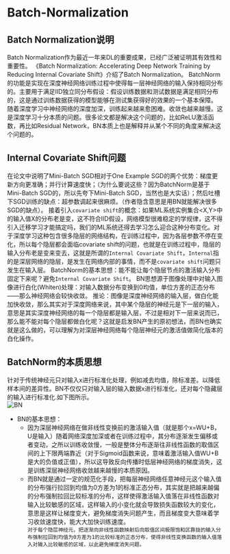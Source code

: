 # Batch-Normalization
## Batch Normalization说明
Batch Normalization作为最近一年来DL的重要成果，已经广泛被证明其有效性和重要性。
  《Batch Normalization: Accelerating Deep Network Training by Reducing Internal Covariate Shift》介绍了Batch Normalization。
   BatchNorm的功能是实现在深度神经网络训练过程中使得每一层神经网络的输入保持相同分布的。主要用于满足IID独立同分布假设：假设训练数据和测试数据是满足相同分布的，这是通过训练数据获得的模型能够在测试集获得好的效果的一个基本保障。
   随着深度学习中神经网络的深度加深，训练起来越来愈困难。收敛也越来越慢。这是深度学习十分本质的问题。很多论文都是解决这个问题的，比如ReLU激活函数，再比如Residual Network，BN本质上也是解释并从某个不同的角度来解决这个问题的。
## Internal Covariate Shift问题
  在论文中说明了Mini-Batch SGD相对于One Example SGD的两个优势：梯度更新方向更准确；并行计算速度快；（为什么要说这些？因为BatchNorm是基于Mini-Batch SGD的，所以先夸下Mini-Batch SGD，当然也是大实话）；然后吐槽下SGD训练的缺点：超参数调起来很麻烦。（作者隐含意思是用BN就能解决很多SGD的缺点）。
  接着引入`covariate shift`的概念：如果ML系统实例集合<X,Y>中的输入值X的分布老是变，这不符合IID假设，网络模型很难稳定的学规律，这不得引入迁移学习才能搞定吗，我们的ML系统还得去学习怎么迎合这种分布变化。对于深度学习这种包含很多隐层的网络结构，在训练过程中，因为各层参数不停在变化，所以每个隐层都会面临covariate shift的问题，也就是在训练过程中，隐层的输入分布老是变来变去，这就是所谓的`Internal Covariate Shift`，`Internal`指的是深层网络的隐层，是发生在网络内部的事情，而不是`covariate shift`问题只发生在输入层。
  BatchNorm的基本思想：能不能让每个隐层节点的激活输入分布固定下来呢？避免`Internal Covariate Shift`。
  BN思想源于图像处理中对输入图像进行白化(Whiten)处理：对输入数据分布变换到0均值，单位方差的正态分布——那么神经网络会较快收敛。
  推论：图像是深度神经网络的输入层，做白化能加快收敛，那么其实对于深度网络来说，其中某个隐层的神经元是下一层的输入，意思是其实深度神经网络的每一个隐层都是输入层，不过是相对下一层来说而已，那么能不能对每个隐层都做白化呢？这就是启发BN产生的原初想法，而BN也确实就是这么做的，可以理解为对深层神经网络每个隐层神经元的激活值做简化版本的白化操作。<br>
## BatchNorm的本质思想
   针对于传统神经元只对输入x进行标准化处理，例如减去均值，除标准差。以降低样本间的差异性。BN不仅仅只对输入层的输入数据x进行标准化，还对每个隐藏层的输入进行标准化.如下图所示。 <br>
  ![BN](https://img-blog.csdn.net/20170721163449112?watermark/2/text/aHR0cDovL2Jsb2cuY3Nkbi5uZXQvd2hpdGVzaWxlbmNl/font/5a6L5L2T/fontsize/400/fill/I0JBQkFCMA==/dissolve/70/gravity/SouthEast)
- BN的基本思想：
  * 因为深层神经网络在做非线性变换前的激活输入值（就是那个x=WU+B，U是输入）随着网络深度加深或者在训练过程中，其分布逐渐发生偏移或者变动，之所以训练收敛慢，一般是整体分布逐渐往非线性函数的取值区间的上下限两端靠近（对于Sigmoid函数来说，意味着激活输入值WU+B是大的负值或正值），所以这导致反向传播时低层神经网络的梯度消失，这是训练深层神经网络收敛越来越慢的本质原因。<br>
  * 而BN就是通过一定的规范化手段，把每层神经网络任意神经元这个输入值的分布强行拉回到均值为0方差为1的标准正态分布，其实就是把越来越偏的分布强制拉回比较标准的分布，这样使得激活输入值落在非线性函数对输入比较敏感的区域，这样输入的小变化就会导致损失函数较大的变化，意思是这样让梯度变大，避免梯度消失问题产生，而且梯度变大意味着学习收敛速度快，能大大加快训练速度。<br>
``对于每个隐层神经元，把逐渐向非线性函数映射后向取值区间极限饱和区靠拢的输入分布强制拉回到均值为0方差为1的比较标准的正态分布，使得非线性变换函数的输入值落入对输入比较敏感的区域，以此避免梯度消失问题。``<br>


  
  
